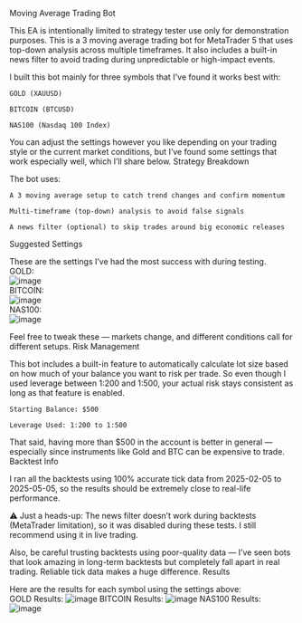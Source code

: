 
Moving Average Trading Bot   

This EA is intentionally limited to strategy tester use only for demonstration purposes.
This is a 3 moving average trading bot for MetaTrader 5 that uses top-down analysis across multiple timeframes. It also includes a built-in news filter to avoid trading during unpredictable or high-impact events.

I built this bot mainly for three symbols that I've found it works best with:

    GOLD (XAUUSD)

    BITCOIN (BTCUSD)

    NAS100 (Nasdaq 100 Index)

You can adjust the settings however you like depending on your trading style or the current market conditions, but I’ve found some settings that work especially well, which I’ll share below.
Strategy Breakdown

The bot uses:

    A 3 moving average setup to catch trend changes and confirm momentum

    Multi-timeframe (top-down) analysis to avoid false signals

    A news filter (optional) to skip trades around big economic releases

Suggested Settings

These are the settings I’ve had the most success with during testing.    
GOLD:    
![image](https://github.com/user-attachments/assets/cbb1beaf-f735-42bc-b0b7-1848b3d05b4f)  
BITCOIN:    
![image](https://github.com/user-attachments/assets/620561ea-cbf9-42cf-985b-fc2c5db42de9)  
NAS100:   
![image](https://github.com/user-attachments/assets/69913638-bb94-4f5a-91ac-df27ee5a5d03)  


Feel free to tweak these — markets change, and different conditions call for different setups.
Risk Management

This bot includes a built-in feature to automatically calculate lot size based on how much of your balance you want to risk per trade. So even though I used leverage between 1:200 and 1:500, your actual risk stays consistent as long as that feature is enabled.

    Starting Balance: $500

    Leverage Used: 1:200 to 1:500

That said, having more than $500 in the account is better in general — especially since instruments like Gold and BTC can be expensive to trade.
Backtest Info

I ran all the backtests using 100% accurate tick data from 2025-02-05 to 2025-05-05, so the results should be extremely close to real-life performance.

⚠️ Just a heads-up:
The news filter doesn’t work during backtests (MetaTrader limitation), so it was disabled during these tests. I still recommend using it in live trading. 

Also, be careful trusting backtests using poor-quality data — I’ve seen bots that look amazing in long-term backtests but completely fall apart in real trading. Reliable tick data makes a huge difference.
Results

Here are the results for each symbol using the settings above:  
GOLD Results:
    ![image](https://github.com/user-attachments/assets/43bea8d0-3bb8-460b-9f47-6e7eae6b6bf7)
BITCOIN Results:
    ![image](https://github.com/user-attachments/assets/c68ce220-5c94-44b6-a26a-9fbae5098cf7)
NAS100 Results:
    ![image](https://github.com/user-attachments/assets/bf329624-4d04-46cc-9c6c-f4f3779dd036)
